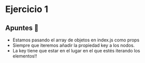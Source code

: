# Ejercicio 1



## Apuntes 📓
- Estamos pasando el array de objetos en index.js como props
- Siempre que iteremos añadir la propiedad key a los nodos.
- La key tiene que estar en el lugar en el que estés iterando los elementos‼